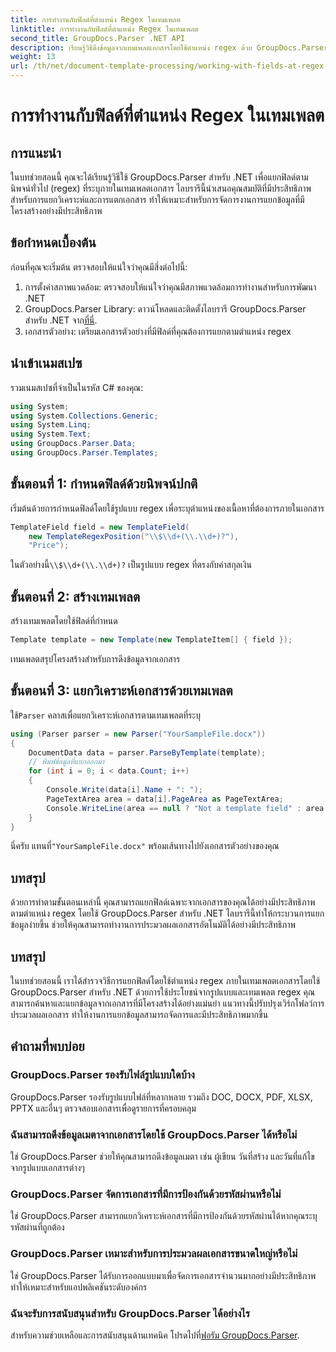 ```yaml
---
title: การทำงานกับฟิลด์ที่ตำแหน่ง Regex ในเทมเพลต
linktitle: การทำงานกับฟิลด์ที่ตำแหน่ง Regex ในเทมเพลต
second_title: GroupDocs.Parser .NET API
description: เรียนรู้วิธีดึงข้อมูลจากเทมเพลตเอกสารโดยใช้ตำแหน่ง regex ด้วย GroupDocs.Parser สำหรับ .NET ทำให้งานแยกข้อมูลของคุณเป็นอัตโนมัติอย่างมีประสิทธิภาพ
weight: 13
url: /th/net/document-template-processing/working-with-fields-at-regex-positions-in-templates/
---
```


# การทำงานกับฟิลด์ที่ตำแหน่ง Regex ในเทมเพลต

## การแนะนำ
ในบทช่วยสอนนี้ คุณจะได้เรียนรู้วิธีใช้ GroupDocs.Parser สำหรับ .NET เพื่อแยกฟิลด์ตามนิพจน์ทั่วไป (regex) ที่ระบุภายในเทมเพลตเอกสาร ไลบรารีนี้นำเสนอคุณสมบัติที่มีประสิทธิภาพสำหรับการแยกวิเคราะห์และการแตกเอกสาร ทำให้เหมาะสำหรับการจัดการงานการแยกข้อมูลที่มีโครงสร้างอย่างมีประสิทธิภาพ
## ข้อกำหนดเบื้องต้น
ก่อนที่คุณจะเริ่มต้น ตรวจสอบให้แน่ใจว่าคุณมีสิ่งต่อไปนี้:
1. การตั้งค่าสภาพแวดล้อม: ตรวจสอบให้แน่ใจว่าคุณมีสภาพแวดล้อมการทำงานสำหรับการพัฒนา .NET
2.  GroupDocs.Parser Library: ดาวน์โหลดและติดตั้งไลบรารี GroupDocs.Parser สำหรับ .NET จาก[ที่นี่](https://releases.groupdocs.com/parser/net/).
3. เอกสารตัวอย่าง: เตรียมเอกสารตัวอย่างที่มีฟิลด์ที่คุณต้องการแยกตามตำแหน่ง regex

## นำเข้าเนมสเปซ
รวมเนมสเปซที่จำเป็นในรหัส C# ของคุณ:
```csharp
using System;
using System.Collections.Generic;
using System.Linq;
using System.Text;
using GroupDocs.Parser.Data;
using GroupDocs.Parser.Templates;
```
## ขั้นตอนที่ 1: กำหนดฟิลด์ด้วยนิพจน์ปกติ
เริ่มต้นด้วยการกำหนดฟิลด์โดยใช้รูปแบบ regex เพื่อระบุตำแหน่งของเนื้อหาที่ต้องการภายในเอกสาร
```csharp
TemplateField field = new TemplateField(
    new TemplateRegexPosition("\\$\\d+(\\.\\d+)?"),
    "Price");
```
 ในตัวอย่างนี้`\\$\\d+(\\.\\d+)?` เป็นรูปแบบ regex ที่ตรงกับค่าสกุลเงิน
## ขั้นตอนที่ 2: สร้างเทมเพลต
สร้างเทมเพลตโดยใช้ฟิลด์ที่กำหนด
```csharp
Template template = new Template(new TemplateItem[] { field });
```
เทมเพลตสรุปโครงสร้างสำหรับการดึงข้อมูลจากเอกสาร
## ขั้นตอนที่ 3: แยกวิเคราะห์เอกสารด้วยเทมเพลต
 ใช้`Parser` คลาสเพื่อแยกวิเคราะห์เอกสารตามเทมเพลตที่ระบุ
```csharp
using (Parser parser = new Parser("YourSampleFile.docx"))
{
    DocumentData data = parser.ParseByTemplate(template);
    // พิมพ์ข้อมูลที่แยกออกมา
    for (int i = 0; i < data.Count; i++)
    {
        Console.Write(data[i].Name + ": ");
        PageTextArea area = data[i].PageArea as PageTextArea;
        Console.WriteLine(area == null ? "Not a template field" : area.Text);
    }
}
```
 นี่ครับ แทนที่`"YourSampleFile.docx"` พร้อมเส้นทางไปยังเอกสารตัวอย่างของคุณ

## บทสรุป
ด้วยการทำตามขั้นตอนเหล่านี้ คุณสามารถแยกฟิลด์เฉพาะจากเอกสารของคุณได้อย่างมีประสิทธิภาพตามตำแหน่ง regex โดยใช้ GroupDocs.Parser สำหรับ .NET ไลบรารีนี้ทำให้กระบวนการแยกข้อมูลง่ายขึ้น ช่วยให้คุณสามารถทำงานการประมวลผลเอกสารอัตโนมัติได้อย่างมีประสิทธิภาพ

## บทสรุป
ในบทช่วยสอนนี้ เราได้สำรวจวิธีการแยกฟิลด์โดยใช้ตำแหน่ง regex ภายในเทมเพลตเอกสารโดยใช้ GroupDocs.Parser สำหรับ .NET ด้วยการใช้ประโยชน์จากรูปแบบและเทมเพลต regex คุณสามารถค้นหาและแยกข้อมูลจากเอกสารที่มีโครงสร้างได้อย่างแม่นยำ แนวทางนี้ปรับปรุงเวิร์กโฟลว์การประมวลผลเอกสาร ทำให้งานการแยกข้อมูลสามารถจัดการและมีประสิทธิภาพมากขึ้น

## คำถามที่พบบ่อย
### GroupDocs.Parser รองรับไฟล์รูปแบบใดบ้าง
GroupDocs.Parser รองรับรูปแบบไฟล์ที่หลากหลาย รวมถึง DOC, DOCX, PDF, XLSX, PPTX และอื่นๆ ตรวจสอบเอกสารเพื่อดูรายการที่ครอบคลุม
### ฉันสามารถดึงข้อมูลเมตาจากเอกสารโดยใช้ GroupDocs.Parser ได้หรือไม่
ใช่ GroupDocs.Parser ช่วยให้คุณสามารถดึงข้อมูลเมตา เช่น ผู้เขียน วันที่สร้าง และวันที่แก้ไขจากรูปแบบเอกสารต่างๆ
### GroupDocs.Parser จัดการเอกสารที่มีการป้องกันด้วยรหัสผ่านหรือไม่
ใช่ GroupDocs.Parser สามารถแยกวิเคราะห์เอกสารที่มีการป้องกันด้วยรหัสผ่านได้หากคุณระบุรหัสผ่านที่ถูกต้อง
### GroupDocs.Parser เหมาะสำหรับการประมวลผลเอกสารขนาดใหญ่หรือไม่
ใช่ GroupDocs.Parser ได้รับการออกแบบมาเพื่อจัดการเอกสารจำนวนมากอย่างมีประสิทธิภาพ ทำให้เหมาะสำหรับแอปพลิเคชันระดับองค์กร
### ฉันจะรับการสนับสนุนสำหรับ GroupDocs.Parser ได้อย่างไร
 สำหรับความช่วยเหลือและการสนับสนุนด้านเทคนิค โปรดไปที่[ฟอรัม GroupDocs.Parser](https://forum.groupdocs.com/c/parser/17).